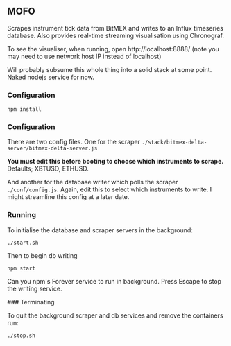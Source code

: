 
## MOFO

Scrapes instrument tick data from BitMEX and writes to an Influx timeseries database.
Also provides real-time streaming visualisation using Chronograf.

To see the visualiser, when running, open http://localhost:8888/
(note you may need to use network host IP instead of localhost)

Will probably subsume this whole thing into a solid stack at some point. Naked nodejs service for now.

### Configuration


```
npm install
```


### Configuration

There are two config files. One for the scraper `./stack/bitmex-delta-server/bitmex-delta-server.js`

**You must edit this before booting to choose which instruments to scrape.** Defaults; XBTUSD, ETHUSD.

And another for the database writer which polls the scraper `./conf/config.js`. Again, edit this to select which instruments to write. I might streamline this config at a later date.


### Running

To initialise the database and scraper servers in the background:

```
./start.sh
```

Then to begin db writing

```
npm start
```
Can you npm's Forever service to run in background.
Press Escape to stop the writing service.

### Terminating

To quit the background scraper and db services and remove the containers run:

```
./stop.sh
```
